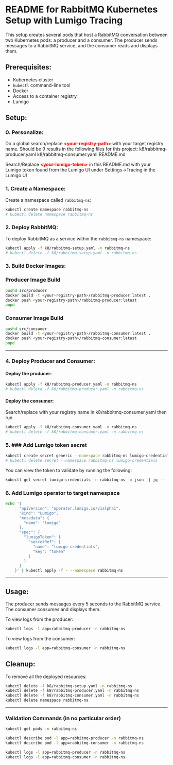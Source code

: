# README for RabbitMQ Kubernetes Setup with Lumigo Tracing

This setup creates several pods that host a RabbitMQ conversation between two Kubernetes pods: a producer and a consumer. The producer sends messages to a RabbitMQ service, and the consumer reads and displays them.

## Prerequisites:

- Kubernetes cluster
- `kubectl` command-line tool
- Docker
- Access to a container registry
- Lumigo 

## Setup:

### 0. Personalize:

Do a global search/replace <span style="color:red">**&lt;your-registry-path&gt;**</span> with your target registry name.  Should be 9 results in the following files for this project:
  k8/rabbitmq-producer.yaml 
  k8/rabbitmq-consumer.yaml 
  README.md

Search/Replace <span style="color:red">**&lt;your-lumigo-token&gt;**</span> in this README.md with your Lumigo token found from the Lumigo UI under Settings->Tracing in the Lumigo UI

### 1. Create a Namespace:

Create a namespace called `rabbitmq-ns`:

```bash
kubectl create namespace rabbitmq-ns
# kubectl delete namespace rabbitmq-ns
```

### 2. Deploy RabbitMQ:

To deploy RabbitMQ as a service within the `rabbitmq-ns` namespace:

```bash
kubectl apply -f k8/rabbitmq-setup.yaml -n rabbitmq-ns
# kubectl delete -f k8/rabbitmq-setup.yaml -n rabbitmq-ns
```

### 3. Build Docker Images:

### Producer Image Build
```bash
pushd src/producer
docker build -t <your-registry-path>/rabbitmq-producer:latest .
docker push <your-registry-path>/rabbitmq-producer:latest
popd
```

### Consumer Image Build
```bash
pushd src/consumer
docker build -t <your-registry-path>/rabbitmq-consumer:latest .
docker push <your-registry-path>/rabbitmq-consumer:latest
popd
```

---

### 4. Deploy Producer and Consumer:

#### Deploy the producer:

```bash
kubectl apply -f k8/rabbitmq-producer.yaml -n rabbitmq-ns
# kubectl delete -f k8/rabbitmq-producer.yaml -n rabbitmq-ns
```

#### Deploy the consumer:

Search/replace <your-registry-path> with your registry name in k8/rabbitmq-consumer.yaml then run

```bash
kubectl apply -f k8/rabbitmq-consumer.yaml -n rabbitmq-ns
# kubectl delete -f k8/rabbitmq-consumer.yaml -n rabbitmq-ns
```

### 5. ### Add Lumigo token secret

```bash
kubectl create secret generic --namespace rabbitmq-ns lumigo-credentials --from-literal token=<your-lumigo-token>
# kubectl delete secret --namespace rabbitmq-ns lumigo-credentials
```

You can view the token to validate by running the following:

```bash
kubectl get secret lumigo-credentials -n rabbitmq-ns -o json  | jq -r '.data.token' | base64 -d
```

### 6. Add Lumigo operator to target namespace

```bash
echo '{
      "apiVersion": "operator.lumigo.io/v1alpha1",
      "kind": "Lumigo",
      "metadata": {
        "name": "lumigo"
      },
      "spec": {
        "lumigoToken": {
          "secretRef": {
            "name": "lumigo-credentials",
            "key": "token"
          } 
        }
      }
    }' | kubectl apply -f - --namespace rabbitmq-ns
```

---

## Usage:

The producer sends messages every 5 seconds to the RabbitMQ service. The consumer consumes and displays them. 

To view logs from the producer:

```bash
kubectl logs -l app=rabbitmq-producer -n rabbitmq-ns
```

To view logs from the consumer:

```bash
kubectl logs -l app=rabbitmq-consumer -n rabbitmq-ns
```

## Cleanup:

To remove all the deployed resources:

```bash
kubectl delete -f k8/rabbitmq-setup.yaml -n rabbitmq-ns
kubectl delete -f k8/rabbitmq-producer.yaml -n rabbitmq-ns
kubectl delete -f k8/rabbitmq-consumer.yaml -n rabbitmq-ns
kubectl delete namespace rabbitmq-ns
```

---

### Validation Commands (in no particular order)
```bash
kubectl get pods -n rabbitmq-ns

kubectl describe pod -l app=rabbitmq-producer -n rabbitmq-ns
kubectl describe pod -l app=rabbitmq-consumer -n rabbitmq-ns

kubectl logs -l app=rabbitmq-producer -n rabbitmq-ns
kubectl logs -l app=rabbitmq-consumer -n rabbitmq-ns
```